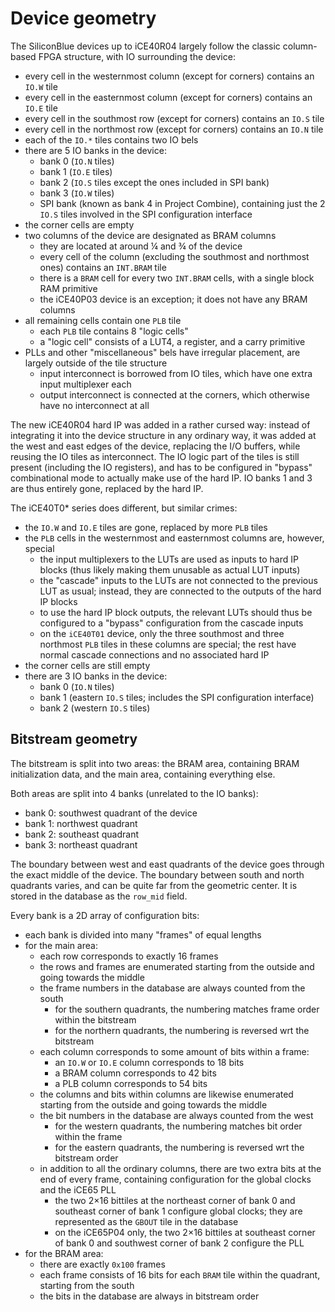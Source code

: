 # Device geometry

The SiliconBlue devices up to iCE40R04 largely follow the classic column-based FPGA structure, with IO surrounding the device:

- every cell in the westernmost column (except for corners) contains an `IO.W` tile
- every cell in the easternmost column (except for corners) contains an `IO.E` tile
- every cell in the southmost row (except for corners) contains an `IO.S` tile
- every cell in the northmost row (except for corners) contains an `IO.N` tile
- each of the `IO.*` tiles contains two IO bels
- there are 5 IO banks in the device:
  - bank 0 (`IO.N` tiles)
  - bank 1 (`IO.E` tiles)
  - bank 2 (`IO.S` tiles except the ones included in SPI bank)
  - bank 3 (`IO.W` tiles)
  - SPI bank (known as bank 4 in Project Combine), containing just the 2 `IO.S` tiles involved in the SPI configuration interface
- the corner cells are empty
- two columns of the device are designated as BRAM columns
  - they are located at around ¼ and ¾ of the device
  - every cell of the column (excluding the southmost and northmost ones) contains an `INT.BRAM` tile
  - there is a `BRAM` cell for every two `INT.BRAM` cells, with a single block RAM primitive
  - the iCE40P03 device is an exception; it does not have any BRAM columns
- all remaining cells contain one `PLB` tile
  - each `PLB` tile contains 8 "logic cells"
  - a "logic cell" consists of a LUT4, a register, and a carry primitive
- PLLs and other "miscellaneous" bels have irregular placement, are largely outside of the tile structure
  - input interconnect is borrowed from IO tiles, which have one extra input multiplexer each
  - output interconnect is connected at the corners, which otherwise have no interconnect at all

The new iCE40R04 hard IP was added in a rather cursed way: instead of integrating it into the device structure in any ordinary way, it was added at the west and east edges of the device, replacing the I/O buffers, while reusing the IO tiles as interconnect.  The IO logic part of the tiles is still present (including the IO registers), and has to be configured in "bypass" combinational mode to actually make use of the hard IP.  IO banks 1 and 3 are thus entirely gone, replaced by the hard IP.

The iCE40T0\* series does different, but similar crimes:

- the `IO.W` and `IO.E` tiles are gone, replaced by more `PLB` tiles
- the `PLB` cells in the westernmost and easternmost columns are, however, special
  - the input multiplexers to the LUTs are used as inputs to hard IP blocks (thus likely making them unusable as actual LUT inputs)
  - the "cascade" inputs to the LUTs are not connected to the previous LUT as usual; instead, they are connected to the outputs of the hard IP blocks
  - to use the hard IP block outputs, the relevant LUTs should thus be configured to a "bypass" configuration from the cascade inputs
  - on the `iCE40T01` device, only the three southmost and three northmost `PLB` tiles in these columns are special; the rest have normal cascade connections and no associated hard IP
- the corner cells are still empty
- there are 3 IO banks in the device:
  - bank 0 (`IO.N` tiles)
  - bank 1 (eastern `IO.S` tiles; includes the SPI configuration interface)
  - bank 2 (western `IO.S` tiles)


## Bitstream geometry

The bitstream is split into two areas: the BRAM area, containing BRAM initialization data, and the main area, containing everything else.

Both areas are split into 4 banks (unrelated to the IO banks):

- bank 0: southwest quadrant of the device
- bank 1: northwest quadrant
- bank 2: southeast quadrant
- bank 3: northeast quadrant

The boundary between west and east quadrants of the device goes through the exact middle of the device.  The boundary between south and north quadrants varies, and can be quite far from the geometric center.  It is stored in the database as the `row_mid` field.

Every bank is a 2D array of configuration bits:

- each bank is divided into many "frames" of equal lengths
- for the main area:
  - each row corresponds to exactly 16 frames
  - the rows and frames are enumerated starting from the outside and going towards the middle
  - the frame numbers in the database are always counted from the south
    - for the southern quadrants, the numbering matches frame order within the bitstream
    - for the northern quadrants, the numbering is reversed wrt the bitstream
  - each column corresponds to some amount of bits within a frame:
    - an `IO.W` or `IO.E` column corresponds to 18 bits
    - a BRAM column corresponds to 42 bits
    - a PLB column corresponds to 54 bits
  - the columns and bits within columns are likewise enumerated starting from the outside and going towards the middle
  - the bit numbers in the database are always counted from the west
    - for the western quadrants, the numbering matches bit order within the frame
    - for the eastern quadrants, the numbering is reversed wrt the bitstream order
  - in addition to all the ordinary columns, there are two extra bits at the end of every frame, containing configuration for the global clocks and the iCE65 PLL
    - the two 2×16 bittiles at the northeast corner of bank 0 and southeast corner of bank 1 configure global clocks; they are represented as the `GBOUT` tile in the database
    - on the iCE65P04 only, the two 2×16 bittiles at southeast corner of bank 0 and southwest corner of bank 2 configure the PLL
- for the BRAM area:
  - there are exactly `0x100` frames
  - each frame consists of 16 bits for each `BRAM` tile within the quadrant, starting from the south
  - the bits in the database are always in bitstream order
